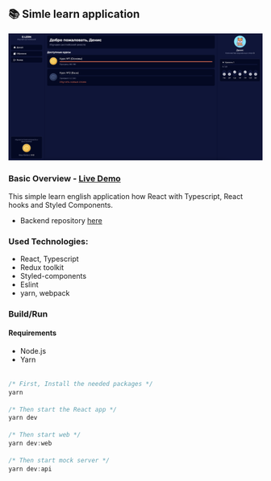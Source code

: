 ## 📚 Simle learn application

<img src="./readme-banner.png">

### Basic Overview - [Live Demo](https://e-learn-english.netlify.app/)

This simple learn english application how React with Typescript, React hooks and Styled Components.

- Backend repository [here](https://github.com/hardsmile98/backend-e-learn)

### Used Technologies:

- React, Typescript
- Redux toolkit
- Styled-components
- Eslint
- yarn, webpack

### Build/Run

#### Requirements

- Node.js
- Yarn

```javascript

/* First, Install the needed packages */
yarn

/* Then start the React app */
yarn dev

/* Then start web */
yarn dev:web

/* Then start mock server */
yarn dev:api

```
